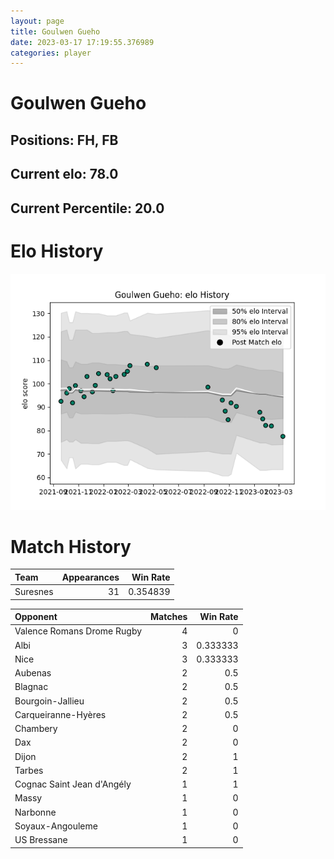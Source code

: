 ```yaml
---  
layout: page  
title: Goulwen Gueho  
date: 2023-03-17 17:19:55.376989  
categories: player  
---
```

# Goulwen Gueho

## Positions: FH, FB

## Current elo: 78.0

## Current Percentile: 20.0

# Elo History


![elo history](history_GoulwenGueho.png)
# Match History


| Team     |   Appearances |   Win Rate |
|:---------|--------------:|-----------:|
| Suresnes |            31 |   0.354839 |

| Opponent                   |   Matches |   Win Rate |
|:---------------------------|----------:|-----------:|
| Valence Romans Drome Rugby |         4 |   0        |
| Albi                       |         3 |   0.333333 |
| Nice                       |         3 |   0.333333 |
| Aubenas                    |         2 |   0.5      |
| Blagnac                    |         2 |   0.5      |
| Bourgoin-Jallieu           |         2 |   0.5      |
| Carqueiranne-Hyères        |         2 |   0.5      |
| Chambery                   |         2 |   0        |
| Dax                        |         2 |   0        |
| Dijon                      |         2 |   1        |
| Tarbes                     |         2 |   1        |
| Cognac Saint Jean d'Angély |         1 |   1        |
| Massy                      |         1 |   0        |
| Narbonne                   |         1 |   0        |
| Soyaux-Angouleme           |         1 |   0        |
| US Bressane                |         1 |   0        |